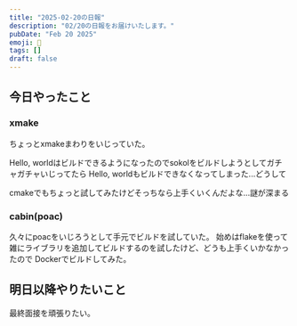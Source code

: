 ```yaml
---
title: "2025-02-20の日報"
description: "02/20の日報をお届けいたします。"
pubDate: "Feb 20 2025"
emoji: 🦊
tags: []
draft: false
---
```


## 今日やったこと

### xmake

ちょっとxmakeまわりをいじっていた。

Hello,
worldはビルドできるようになったのでsokolをビルドしようとしてガチャガチャいじってたら
Hello, worldもビルドできなくなってしまった...どうして

cmakeでもちょっと試してみたけどそっちなら上手くいくんだよな...謎が深まる

### cabin(poac)

久々にpoacをいじろうとして手元でビルドを試していた。
始めはflakeを使って雑にライブラリを追加してビルドするのを試したけど、どうも上手くいかなかったので
Dockerでビルドしてみた。

## 明日以降やりたいこと

最終面接を頑張りたい。
